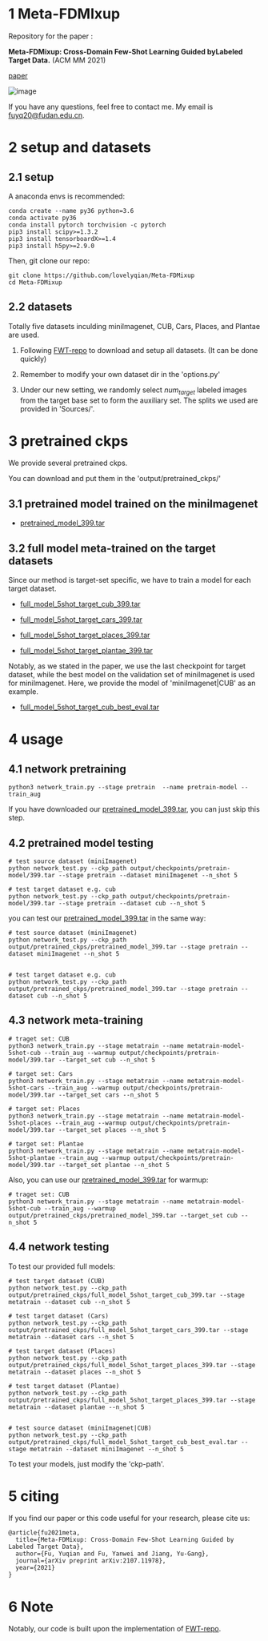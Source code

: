 # 1 Meta-FDMIxup

Repository for the paper :  

**Meta-FDMixup: Cross-Domain Few-Shot Learning Guided byLabeled Target Data.** (ACM MM 2021)

[paper](https://arxiv.org/abs/2107.11978)



![image](https://user-images.githubusercontent.com/49612387/126885825-72bdcec9-61b9-484e-a11f-5af812d0f6ba.png)

If you have any questions, feel free to contact me.  My email is fuyq20@fudan.edu.cn.


# 2 setup and datasets

## 2.1 setup

A anaconda envs is recommended:

```
conda create --name py36 python=3.6
conda activate py36
conda install pytorch torchvision -c pytorch
pip3 install scipy>=1.3.2
pip3 install tensorboardX>=1.4
pip3 install h5py>=2.9.0
```

Then, git clone our repo:
```
git clone https://github.com/lovelyqian/Meta-FDMixup
cd Meta-FDMixup
```

## 2.2 datasets
Totally five datasets inculding miniImagenet, CUB, Cars, Places, and Plantae are used.

1. Following [FWT-repo](https://github.com/hytseng0509/CrossDomainFewShot) to download and setup all datasets. (It can be done quickly)

2. Remember to modify your own dataset dir in the 'options.py'

3. Under our new setting, we randomly select $num_{target}$ labeled images from the target base set to form the auxiliary set. The splits we used are provided in 'Sources/'.


# 3 pretrained ckps
We provide several pretrained ckps.

You can download and put them in the 'output/pretrained_ckps/'

## 3.1 **pretrained model trained on the miniImagenet**
- [pretrained_model_399.tar](https://drive.google.com/file/d/1iYu3lvYDixVNPYjmyi0MON8-X3aRN4n2/view?usp=sharing)


## 3.2 **full model meta-trained on the target datasets**

Since our method is target-set specific, we have to train a model for each target dataset.

- [full_model_5shot_target_cub_399.tar](https://drive.google.com/file/d/1UpRWkvUZ4FqJx542SdhL2AY-s8LhYi9y/view?usp=sharing)

- [full_model_5shot_target_cars_399.tar](https://drive.google.com/file/d/1b_XUQBGuG2FYhKq_R9smxiBOLWvpFHhn/view?usp=sharing)

- [full_model_5shot_target_places_399.tar](https://drive.google.com/file/d/1RLN3PWbC9FjCGsL4cn_iYqMv-ER5_bo9/view?usp=sharing)

- [full_model_5shot_target_plantae_399.tar](https://drive.google.com/file/d/11S_NyQkY4VV9T7Fb46tAxYO7ZO5YoYYj/view?usp=sharing)

Notably, as we stated in the paper, we use the last checkpoint for target dataset, while the best model on the validation set of miniImagenet is used for miniImagenet. Here, we provide the model of 'miniImagenet|CUB' as an example.

- [full_model_5shot_target_cub_best_eval.tar](https://drive.google.com/file/d/1eUlyHA3dov37YOh6phE25RUmaU_vYMiX/view?usp=sharing)



# 4 usage
## 4.1 network pretraining
```
python3 network_train.py --stage pretrain  --name pretrain-model --train_aug 
```

If you have downloaded our [pretrained_model_399.tar](https://drive.google.com/file/d/1iYu3lvYDixVNPYjmyi0MON8-X3aRN4n2/view?usp=sharing), you can just skip this step.


## 4.2 pretrained model testing
```
# test source dataset (miniImagenet)
python network_test.py --ckp_path output/checkpoints/pretrain-model/399.tar --stage pretrain --dataset miniImagenet --n_shot 5 

# test target dataset e.g. cub
python network_test.py --ckp_path output/checkpoints/pretrain-model/399.tar --stage pretrain --dataset cub --n_shot 5
```

you can test our [pretrained_model_399.tar](https://drive.google.com/file/d/1iYu3lvYDixVNPYjmyi0MON8-X3aRN4n2/view?usp=sharing) in the same way:


```
# test source dataset (miniImagenet)
python network_test.py --ckp_path output/pretrained_ckps/pretrained_model_399.tar --stage pretrain --dataset miniImagenet --n_shot 5 


# test target dataset e.g. cub
python network_test.py --ckp_path output/pretrained_ckps/pretrained_model_399.tar --stage pretrain --dataset cub --n_shot 5
```




## 4.3 network meta-training

```
# traget set: CUB
python3 network_train.py --stage metatrain --name metatrain-model-5shot-cub --train_aug --warmup output/checkpoints/pretrain-model/399.tar --target_set cub --n_shot 5

# target set: Cars
python3 network_train.py --stage metatrain --name metatrain-model-5shot-cars --train_aug --warmup output/checkpoints/pretrain-model/399.tar --target_set cars --n_shot 5

# target set: Places
python3 network_train.py --stage metatrain --name metatrain-model-5shot-places --train_aug --warmup output/checkpoints/pretrain-model/399.tar --target_set places --n_shot 5

# target set: Plantae
python3 network_train.py --stage metatrain --name metatrain-model-5shot-plantae --train_aug --warmup output/checkpoints/pretrain-model/399.tar --target_set plantae --n_shot 5
```

Also, you can use our [pretrained_model_399.tar](https://drive.google.com/file/d/1iYu3lvYDixVNPYjmyi0MON8-X3aRN4n2/view?usp=sharing) for warmup:

```
# traget set: CUB
python3 network_train.py --stage metatrain --name metatrain-model-5shot-cub --train_aug --warmup output/pretrained_ckps/pretrained_model_399.tar --target_set cub --n_shot 5
```


## 4.4 network testing

To test our provided full models:
```
# test target dataset (CUB)
python network_test.py --ckp_path output/pretrained_ckps/full_model_5shot_target_cub_399.tar --stage metatrain --dataset cub --n_shot 5 

# test target dataset (Cars)
python network_test.py --ckp_path output/pretrained_ckps/full_model_5shot_target_cars_399.tar --stage metatrain --dataset cars --n_shot 5 

# test target dataset (Places)
python network_test.py --ckp_path output/pretrained_ckps/full_model_5shot_target_places_399.tar --stage metatrain --dataset places --n_shot 5 

# test target dataset (Plantae)
python network_test.py --ckp_path output/pretrained_ckps/full_model_5shot_target_places_399.tar --stage metatrain --dataset plantae --n_shot 5 


# test source dataset (miniImagenet|CUB)
python network_test.py --ckp_path output/pretrained_ckps/full_model_5shot_target_cub_best_eval.tar --stage metatrain --dataset miniImagenet --n_shot 5 
```

To test your models, just modify the 'ckp-path'.


# 5 citing
If you find our paper or this code useful for your research, please cite us:
```
@article{fu2021meta,
  title={Meta-FDMixup: Cross-Domain Few-Shot Learning Guided by Labeled Target Data},
  author={Fu, Yuqian and Fu, Yanwei and Jiang, Yu-Gang},
  journal={arXiv preprint arXiv:2107.11978},
  year={2021}
}
```

# 6 Note
Notably, our code is built upon the implementation of [FWT-repo](https://github.com/hytseng0509/CrossDomainFewShot). 
